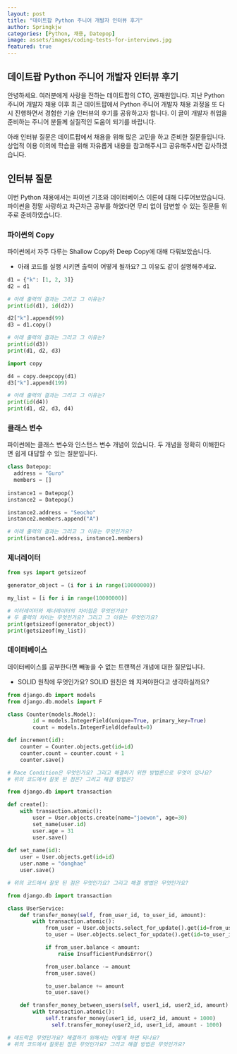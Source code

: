 ```yaml
---
layout: post
title: "데이트팝 Python 주니어 개발자 인터뷰 후기"
author: Springkjw
categories: [Python, 채용, Datepop]
image: assets/images/coding-tests-for-interviews.jpg
featured: true
---
```


## 데이트팝 Python 주니어 개발자 인터뷰 후기

안녕하세요. 여러분에게 사랑을 전하는 데이트팝의 CTO, 권재원입니다.
지난 Python 주니어 개발자 채용 이후 최근 데이트팝에서 Python 주니어 개발자 채용 과정을 또 다시 진행하면서 경험한 기술 인터뷰의 후기를 공유하고자 합니다. 이 글이 개발자 취업을 준비하는 주니어 분들께 실질적인 도움이 되기를 바랍니다.

아래 인터뷰 질문은 데이트팝에서 채용을 위해 많은 고민을 하고 준비한 질문들입니다. 상업적 이용 이외에 학습을 위해 자유롭게 내용을 참고해주시고 공유해주시면 감사하겠습니다.

## 인터뷰 질문

이번 Python 채용에서는 파이썬 기초와 데이터베이스 이론에 대해 다루어보았습니다. 파이썬을 정말 사랑하고 차근차근 공부를 하였다면 무리 없이 답변할 수 있는 질문들 위주로 준비하였습니다.

### 파이썬의 Copy

파이썬에서 자주 다루는 Shallow Copy와 Deep Copy에 대해 다뤄보았습니다.

- 아래 코드를 실행 시키면 출력이 어떻게 될까요? 그 이유도 같이 설명해주세요.

```python
d1 = {"k": [1, 2, 3]}
d2 = d1

# 아래 출력의 결과는 그리고 그 이유는?
print(id(d1), id(d2))

d2["k"].append(99)
d3 = d1.copy()

# 아래 출력의 결과는 그리고 그 이유는?
print(id(d3))
print(d1, d2, d3)

import copy

d4 = copy.deepcopy(d1)
d3["k"].append(199)

# 아래 출력의 결과는 그리고 그 이유는?
print(id(d4))
print(d1, d2, d3, d4)
```

### 클래스 변수

파이썬에는 클래스 변수와 인스턴스 변수 개념이 있습니다. 두 개념을 정확히 이해한다면 쉽게 대답할 수 있는 질문입니다. 


```python
class Datepop:
  address = "Guro"
  members = []
  
instance1 = Datepop()
instance2 = Datepop()

instance2.address = "Seocho"
instance2.members.append("A")

# 아래 출력의 결과는 그리고 그 이유는 무엇인가요?
print(instance1.address, instance1.members)
```

### 제너레이터

```python
from sys import getsizeof

generator_object = (i for i in range(10000000))

my_list = [i for i in range(10000000)]

# 이터레이터와 제너레이터의 차이점은 무엇인가요?
# 두 출력의 차이는 무엇인가요? 그리고 그 이유는 무엇인가요?
print(getsizeof(generator_object))
print(getsizeof(my_list))
```

### 데이터베이스

데이터베이스를 공부한다면 빼놓을 수 없는 트랜잭션 개념에 대한 질문입니다.

- SOLID 원칙에 무엇인가요? SOLID 원친은 왜 지켜야한다고 생각하실까요?

```python
from django.db import models
from django.db.models import F

class Counter(models.Model):
		id = models.IntegerField(unique=True, primary_key=True)
		count = models.IntegerField(default=0)

def increment(id):
    counter = Counter.objects.get(id=id)
    counter.count = counter.count + 1
    counter.save()

# Race Condition은 무엇인가요? 그리고 해결하기 위한 방법론으로 무엇이 있나요?
# 위의 코드에서 잘못 된 점은? 그리고 해결 방법은?
```

```python
from django.db import transaction

def create():
    with transaction.atomic():
        user = User.objects.create(name="jaewon", age=30)
        set_name(user.id)
        user.age = 31
        user.save()
 
def set_name(id):
    user = User.objects.get(id=id)
    user.name = "donghae"
    user.save()

# 위의 코드에서 잘못 된 점은 무엇인가요? 그리고 해결 방법은 무엇인가요?
```

```python
from django.db import transaction

class UserService:
    def transfer_money(self, from_user_id, to_user_id, amount):
        with transaction.atomic():
            from_user = User.objects.select_for_update().get(id=from_user_id)
            to_user = User.objects.select_for_update().get(id=to_user_id)

            if from_user.balance < amount:
                raise InsufficientFundsError()

            from_user.balance -= amount
            from_user.save()

            to_user.balance += amount
            to_user.save()

    def transfer_money_between_users(self, user1_id, user2_id, amount):
        with transaction.atomic():
            self.transfer_money(user1_id, user2_id, amount + 1000)
	          self.transfer_money(user2_id, user1_id, amount - 1000)

# 데드락은 무엇인가요? 해결하기 위해서는 어떻게 하면 되나요?
# 위의 코드에서 잘못된 점은 무엇인가요? 그리고 해결 방법은 무엇인가요?
```